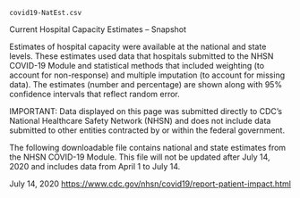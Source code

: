 `covid19-NatEst.csv`

Current Hospital Capacity Estimates – Snapshot

Estimates of hospital capacity were available at the national and state levels. These estimates used data that hospitals submitted to the NHSN COVID-19 Module and statistical methods that included weighting (to account for non-response) and multiple imputation (to account for missing data). The estimates (number and percentage) are shown along with 95% confidence intervals that reflect random error.


IMPORTANT: Data displayed on this page was submitted directly to CDC’s National Healthcare Safety Network (NHSN) and does not include data submitted to other entities contracted by or within the federal government.

The following downloadable file contains national and state estimates from the NHSN COVID-19 Module. This file will not be updated after July 14, 2020 and includes data from April 1 to July 14.

July 14, 2020 
https://www.cdc.gov/nhsn/covid19/report-patient-impact.html

